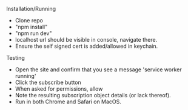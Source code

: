 Installation/Running
 - Clone repo 
 - "npm install" 
 - "npm run dev" 
 - localhost url should be visible in console, navigate there. 
 - Ensure the self signed cert is added/allowed in keychain.

Testing
- Open the site and confirm that you see a message 'service worker running'
- Click the subscribe button
- When asked for permissions, allow
- Note the resulting subscription object details (or lack thereof).
- Run in both Chrome and Safari on MacOS. 
